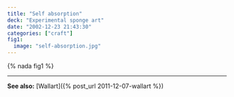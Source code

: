 ```yaml
---
title: "Self absorption"
deck: "Experimental sponge art"
date: "2002-12-23 21:43:30"
categories: ["craft"]
fig1:
  image: "self-absorption.jpg"
---
```


{% nada fig1 %}

---

**See also:** [Wallart]({% post_url 2011-12-07-wallart %})
